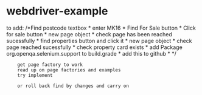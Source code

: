 # webdriver-example

to add:
        /*Find postcode textbox
        * enter MK16
        * Find For Sale button
        * Click for sale button
        * new page object
        * check page has been reached sucessfully
        *  find properties button and click it
        *  new page object
        *  check page reached sucessfully
        *  check property card exists
        *  add Package org.openqa.selenium.support to build.grade
        *  add this to github
        * */
        
        get page factory to work
        read up on page factories and examples
        try implement
        
        or roll back find by changes and carry on
